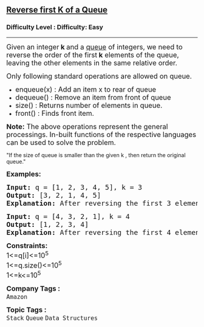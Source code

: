 <h2><a href="https://www.geeksforgeeks.org/problems/reverse-first-k-elements-of-queue/1?page=2&category=Stack,Queue&sortBy=difficulty">Reverse first K of a Queue</a></h2><h3>Difficulty Level : Difficulty: Easy</h3><hr><div class="problems_problem_content__Xm_eO"><p><span style="font-size: 18px;">Given an integer<strong> k&nbsp;</strong>and a&nbsp;<a href="http://www.geeksforgeeks.org/queue-data-structure/">queue</a>&nbsp;of integers, we need to reverse the order of the first<strong> k</strong>&nbsp;elements of the queue, leaving the other elements in the same relative order.</span></p>
<p><span style="font-size: 18px;">Only following standard operations are allowed on queue.</span></p>
<ul>
<li><span style="font-size: 18px;">enqueue(x) : Add an item x to rear of queue</span></li>
<li><span style="font-size: 18px;">dequeue() : Remove an item from front of queue</span></li>
<li><span style="font-size: 18px;">size() : Returns number of elements in queue.</span></li>
<li><span style="font-size: 18px;">front() : Finds front item.<br></span></li>
</ul>
<p><strong style="font-size: 18px;">Note:</strong><span style="font-size: 18px;">&nbsp;The above operations represent the general processings. In-built functions of the respective languages can be used to solve the problem.</span></p>
<p>"If the size of queue is smaller than the given k , then return the original queue."</p>
<p><strong><span style="font-size: 18px;">Examples:</span></strong></p>
<pre><strong><span style="font-size: 18px;">Input</span><span style="font-size: 18px;">: </span></strong><span style="font-size: 18px;">q</span><strong><span style="font-size: 18px;"> </span></strong><span style="font-size: 18px;">= [1, 2, 3, 4, 5], k = 3<br><strong>Output: </strong>[3, 2, 1, 4, 5]<br><strong>Explanation: </strong>After reversing the first 3 elements from the given queue the resultant queue will be 3 2 1 4 5</span></pre>
<pre><span style="font-size: 18px;"><strong>Input: </strong>q<strong> </strong>= [4, 3, 2, 1], k = 4<br><strong>Output: </strong>[1, 2, 3, 4] <br><strong>Explanation: </strong>After reversing the first 4 elements from the given queue the resultant queue will be 1 2 3 4 </span></pre>
<p><span style="font-size: 18px;"><strong>Constraints:<br></strong></span><span style="font-size: 18px;">1&lt;=q[i]&lt;=10<sup>5<br></sup>1&lt;=q.size()&lt;=10<sup>5</sup><br>1&lt;=k&lt;=10<sup>5</sup></span></p></div><p><span style=font-size:18px><strong>Company Tags : </strong><br><code>Amazon</code>&nbsp;<br><p><span style=font-size:18px><strong>Topic Tags : </strong><br><code>Stack</code>&nbsp;<code>Queue</code>&nbsp;<code>Data Structures</code>&nbsp;